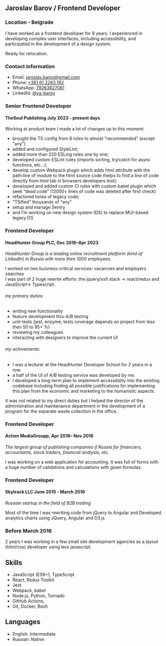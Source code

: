 Jaroslav Barov /  Frontend Developer
---

### Location - Belgrade 

I have worked as a frontend developer for 9 years. I experienced in developing complex user interfaces, including accessibility, and participated in the development of a design system.

Ready for relocation.

### Contact information

-   Email: [jaroslav.barov@gmail.com](mailto:jaroslav.barov@gmail.com)
-   Phone: [+381 61 2283 192](call:+381612283192)
-   WhatsApp: [79263827061](https://wa.me/79263827061)
-   LinkedId: [@ya-barov](https://www.linkedin.com/in/ya-barov)

### Senior Frontend Developer

#### TheSoul Publishing July 2023 - present days

Working at product team I made a lot of changes up to this moment:

- brought the TS config from 8 rules to almost "recommended" (except "any")
- added and configured StyleLint;
- added more than 220 ESLing rules one by one;
- developed custom ESLint rules (imports sorting, try/catch for async functions, etc...);
- develop custom Webpack plugin which adds html attribute with the path:line of module to the html source code (helps to find a line of code directly from html tab in browsers developers tool);
- developed and added custom CI rules with custom babel plugin which seek “dead code” (12000+ lines of code was deleted after first check)
- refactored tones of legacy code; 
- "TSified" thousands of “any”
- setup and manage Sentry
- and I’m working on new design system (DS) to replace MUI-based legacy DS





### Frontend Developer

#### HeadHunter Group PLC, Dec 2016–Apr 2023

_HeadHunter Group is a leading online recruitment platform (kind of LinkedIn) in Russia with more then 1000 employees._

I worked on two buisness-critical services: vacancies and employers searches\
I was part of 2 huge rewrite efforts: the jquery/xslt stack -> react/redux and JavaScript-> Typescript.

###### my primary duties:

-   writing new functionality
-   feature development thru A/B testing
-   unit-tests (jest, enzyme; tests coverage depends on project from less then 50 to 95+ %)
-   reviewing my colleagues
-   interacting with designers to improve the current UI

###### my achivements:

-   I was a lecturer at the HeadHunter Developer School for 2 years in a row.
-   a half of the UI of A/B testing service was developed by me.
-   I developed a long-term plan to implement accessibility into the existing codebase including finding all possible justifications for implementing this plan from the economic and marketing to the humanistic aspects.

It was not related to my direct duties but I helped the director of the administration and maintenance department in the development of a program for the separate waste collection in the office.

### Frontend Developer

#### Action MediaGroupp, Apr 2016– Nov 2016

_The largest group of publishing companies if Russia for financiers, accountants, stock traders, financial analysts, etc._

I was working on a web application for accounting. It was full of forms with a huge number of validations and calculations with given formulas.

### Frontend Developer

#### Skytrack LLC June 2015 - March 2016

_Russian startup in the field of B2B trading_

Most of the time I was rewriting code from jQuery to Angular and Developed analytics charts using JQuery, Angular and D3.js

### Before March 2016

2 years I was working in a few small site development agencies as a layout (html/css) developer using less javascript.

## Skills

-   JavaScript (ES6+), TypeScript
-   React, Redux Toolkit
-   Jest
-   Webpack, babel
-   Node.js, Python, Tornado
-   GitHub Actions,
-   Git, Docker, Bash

## Languages

-   English: Intermediate
-   Russian: Native
